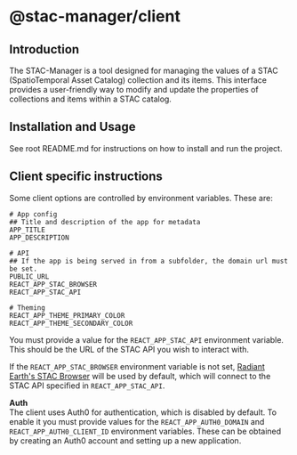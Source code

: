 # @stac-manager/client

## Introduction
The STAC-Manager is a tool designed for managing the values of a STAC (SpatioTemporal Asset Catalog) collection and its items. This interface provides a user-friendly way to modify and update the properties of collections and items within a STAC catalog.

## Installation and Usage
See root README.md for instructions on how to install and run the project.

## Client specific instructions

Some client options are controlled by environment variables. These are:
```
# App config
## Title and description of the app for metadata
APP_TITLE
APP_DESCRIPTION

# API
## If the app is being served in from a subfolder, the domain url must be set.
PUBLIC_URL
REACT_APP_STAC_BROWSER
REACT_APP_STAC_API

# Theming
REACT_APP_THEME_PRIMARY_COLOR
REACT_APP_THEME_SECONDARY_COLOR
```

You must provide a value for the `REACT_APP_STAC_API` environment variable. This should be the URL of the STAC API you wish to interact with.

If the `REACT_APP_STAC_BROWSER` environment variable is not set, [Radiant Earth's STAC Browser](https://radiantearth.github.io/stac-browser/) will be used by default, which will connect to the STAC API specified in `REACT_APP_STAC_API`.

**Auth**  
The client uses Auth0 for authentication, which is disabled by default. To
enable it you must provide values for the `REACT_APP_AUTH0_DOMAIN` and
`REACT_APP_AUTH0_CLIENT_ID` environment variables. These can be obtained by
creating an Auth0 account and setting up a new application.